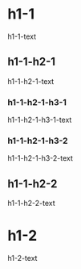 # h1-1
h1-1-text
## h1-1-h2-1
h1-1-h2-1-text
### h1-1-h2-1-h3-1
h1-1-h2-1-h3-1-text
### h1-1-h2-1-h3-2
h1-1-h2-1-h3-2-text
## h1-1-h2-2
h1-1-h2-2-text
# h1-2
h1-2-text
